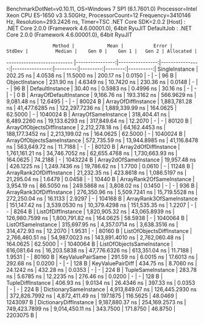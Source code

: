 
BenchmarkDotNet=v0.10.11, OS=Windows 7 SP1 (6.1.7601.0)
Processor=Intel Xeon CPU E5-1650 v3 3.50GHz, ProcessorCount=12
Frequency=3410146 Hz, Resolution=293.2426 ns, Timer=TSC
.NET Core SDK=2.0.2
  [Host]     : .NET Core 2.0.0 (Framework 4.6.00001.0), 64bit RyuJIT
  DefaultJob : .NET Core 2.0.0 (Framework 4.6.00001.0), 64bit RyuJIT


                     Method |            Mean |           Error |          StdDev |          Median |    Gen 0 |    Gen 1 |   Gen 2 | Allocated |
--------------------------- |----------------:|----------------:|----------------:|----------------:|---------:|---------:|--------:|----------:|
             SingleInstance |       202.25 ns |       4.0538 ns |      11.5000 ns |       200.17 ns |   0.0150 |        - |       - |      96 B |
             ObjectInstance |       231.90 ns |       4.6349 ns |      10.7420 ns |       230.36 ns |   0.0148 |        - |       - |      96 B |
            DefaultInstance |        30.40 ns |       0.5983 ns |       0.4996 ns |        30.16 ns |        - |        - |       - |       0 B |
     ArrayOfDefaultInstance |     9,166.76 ns |     193.3162 ns |     566.9629 ns |     9,081.48 ns |  12.6495 |        - |       - |   80024 B |
        ArrayOfDiffInstance | 1,883,781.28 ns |  41,477.6285 ns | 122,297.7236 ns | 1,889,339.99 ns | 164.0625 |  62.5000 |       - | 1040024 B |
        ArrayOfSameInstance |   318,404.41 ns |   6,489.2260 ns |  19,133.6293 ns |   317,849.64 ns |  12.2070 |        - |       - |   80120 B |
 ArrayOfObjectsDiffInstance | 2,212,278.18 ns |  64,162.4453 ns | 188,177.3452 ns | 2,213,199.02 ns | 164.0625 |  62.5000 |       - | 1040024 B |
 ArrayOfObjectsSameInstance |   572,735.59 ns |  13,944.8985 ns |  41,116.8478 ns |   563,649.72 ns |  11.7188 |        - |       - |   80120 B |
      Array2dOfDiffInstance | 1,761,161.21 ns |  34,746.7052 ns |  62,655.4768 ns | 1,730,663.93 ns | 164.0625 |  74.2188 |       - | 1043224 B |
      Array2dOfSameInstance |    19,957.48 ns |     426.1225 ns |   1,249.7436 ns |    19,786.62 ns |   1.7700 |   0.0610 |       - |   11248 B |
   ArrayRank2OfDiffInstance |    21,232.35 ns |     423.8618 ns |   1,086.5197 ns |    21,295.04 ns |   1.6479 |   0.0458 |       - |   10440 B |
   ArrayRank2OfSameInstance |     3,954.19 ns |      86.5050 ns |     249.5868 ns |     3,808.02 ns |   0.1450 |        - |       - |     936 B |
   ArrayRank3OfDiffInstance |   276,350.96 ns |   5,509.7241 ns |  15,719.5528 ns |   272,250.04 ns |  16.1133 |   2.9297 |       - |  104168 B |
   ArrayRank3OfSameInstance |   151,147.42 ns |   3,539.0530 ns |  10,379.4298 ns |   151,535.35 ns |   1.2207 |        - |       - |    8264 B |
         ListOfDiffInstance | 1,820,905.32 ns |  43,065.8939 ns | 126,980.7599 ns | 1,800,791.82 ns | 164.0625 |  58.5938 |       - | 1040064 B |
         ListOfSameInstance |   315,697.95 ns |   4,357.0714 ns |   3,638.3516 ns |   314,472.93 ns |  12.2070 |   1.9531 |       - |   80160 B |
  ListOfObjectsDiffInstance | 2,766,460.51 ns |  54,987.0023 ns | 143,891.4010 ns | 2,762,060.48 ns | 164.0625 |  62.5000 |       - | 1040064 B |
  ListOfObjectsSameInstance |   616,081.64 ns |  16,203.5838 ns |  47,776.6326 ns |   613,351.04 ns |  11.7188 |   1.9531 |       - |   80160 B |
           KeyValuePairSame |       291.59 ns |       6.0015 ns |      17.6013 ns |       292.68 ns |   0.0200 |        - |       - |     128 B |
           KeyValuePairDiff |       434.75 ns |       8.7060 ns |      24.1242 ns |       432.28 ns |   0.0353 |        - |       - |     224 B |
          TupleSameInstance |       283.78 ns |       5.6785 ns |      12.2235 ns |       276.46 ns |   0.0200 |        - |       - |     128 B |
          TupleDiffInstance |       406.93 ns |       9.0134 ns |      26.4346 ns |       397.33 ns |   0.0353 |        - |       - |     224 B |
     DictionarySameInstance | 4,913,849.07 ns | 126,445.2930 ns | 372,826.7992 ns | 4,872,411.49 ns | 197.1875 | 116.5625 | 48.0469 | 1243097 B |
     DictionaryDiffInstance | 9,187,880.37 ns | 254,169.2573 ns | 749,423.7899 ns | 9,014,450.11 ns | 343.7500 | 171.8750 | 46.8750 | 2203075 B |
